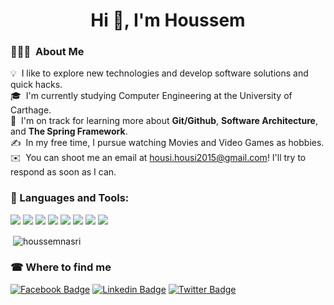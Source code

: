 <h1 align="center">Hi 👋, I'm Houssem</h1>

### 👨🏻‍💻 &nbsp;About Me
💡 &nbsp;I like to explore new technologies and develop software solutions and quick hacks.\
🎓 &nbsp;I'm currently studying Computer Engineering at the University of Carthage.\
🌱 &nbsp;I'm on track for learning more about **Git/Github**, **Software Architecture**, and **The Spring Framework**.\
✍️ &nbsp;In my free time, I pursue watching Movies and Video Games as hobbies.\
✉️ &nbsp;You can shoot me an email at housi.housi2015@gmail.com! I'll try to respond as soon as I can.


### 🧰 Languages and Tools:

<p><img src="https://img.shields.io/badge/Java-ED8B00?style=for-the-badge&logo=java&logoColor=white" />
<img src="https://img.shields.io/badge/Android-3DDC84?style=for-the-badge&logo=android&logoColor=white" />  
<img src="https://img.shields.io/badge/C-00599C?style=for-the-badge&logo=c&logoColor=white" />
<img src="https://img.shields.io/badge/Kotlin-0095D5?&style=for-the-badge&logo=kotlin&logoColor=white" />
<img src=" https://img.shields.io/badge/MySQL-00000F?style=for-the-badge&logo=mysql&logoColor=white" />
<img src="https://img.shields.io/badge/Git-f24e28?style=for-the-badge&logo=git&logoColor=white" />
<img src="https://img.shields.io/badge/Firebase-ffa511?style=for-the-badge&logo=firebase&logoColor=white"/>
<img src="https://img.shields.io/badge/IntelliJ-000000?style=for-the-badge&logo=intellij-idea&logoColor=white" /><p/>


<p>&nbsp;<img align="center" src="https://github-readme-stats.vercel.app/api?username=houssemnasri&show_icons=true&locale=en" alt="houssemnasri" /></p>

### ☎ Where to find me
[![Facebook Badge](https://img.shields.io/badge/-FACEBOOK-3b5998?style=for-the-badge&logo=Facebook&logoColor=white&link=https://www.facebook.com/housem.nasri.25481/)](https://www.facebook.com/housem.nasri.25481/) [![Linkedin Badge](https://img.shields.io/badge/-LINKEDIN-blue?style=for-the-badge&logo=Linkedin&logoColor=white&link=https://www.linkedin.com/in/houssemnasri/)](https://www.linkedin.com/in/houssemnasri/) [![Twitter Badge](https://img.shields.io/badge/-TWITTER-1ca0f1?style=for-the-badge&labelColor=1ca0f1&logo=twitter&logoColor=white&link=https://twitter.com/houssemnasrii)](https://twitter.com/houssemnasrii)
